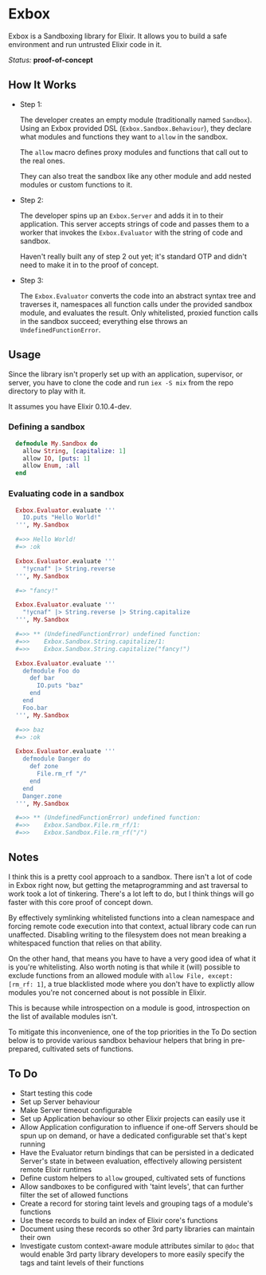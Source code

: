 Exbox
=====

Exbox is a Sandboxing library for Elixir. It allows you to build a safe environment and run untrusted Elixir code in it.

*Status:* **proof-of-concept**

How It Works
------------

- Step 1:

  The developer creates an empty module (traditionally named `Sandbox`). Using an Exbox provided DSL (`Exbox.Sandbox.Behaviour`), they declare what modules and functions they want to `allow` in the sandbox.

  The `allow` macro defines proxy modules and functions that call out to the real ones.

  They can also treat the sandbox like any other module and add nested modules or custom functions to it.

- Step 2:

  The developer spins up an `Exbox.Server` and adds it in to their application. This server accepts strings of code and passes them to a worker that invokes the `Exbox.Evaluator` with the string of code and sandbox.

  Haven't really built any of step 2 out yet; it's standard OTP and didn't need to make it in to the proof of concept.

- Step 3:

  The `Exbox.Evaluator` converts the code into an abstract syntax tree and traverses it, namespaces all function calls under the provided sandbox module, and evaluates the result. Only whitelisted, proxied function calls in the sandbox succeed; everything else throws an `UndefinedFunctionError`.

Usage
-----

Since the library isn't properly set up with an application, supervisor, or server, you have to clone the code and run `iex -S mix` from the repo directory to play with it.

It assumes you have Elixir 0.10.4-dev.

### Defining a sandbox

```elixir
  defmodule My.Sandbox do
    allow String, [capitalize: 1]
    allow IO, [puts: 1]
    allow Enum, :all
  end
```

### Evaluating code in a sandbox

```elixir
  Exbox.Evaluator.evaluate '''
    IO.puts "Hello World!"
  ''', My.Sandbox

  #=>> Hello World!
  #=> :ok

  Exbox.Evaluator.evaluate '''
    "!ycnaf" |> String.reverse
  ''', My.Sandbox

  #=> "fancy!"

  Exbox.Evaluator.evaluate '''
    "!ycnaf" |> String.reverse |> String.capitalize
  ''', My.Sandbox

  #=>> ** (UndefinedFunctionError) undefined function:
  #=>>    Exbox.Sandbox.String.capitalize/1:
  #=>>    Exbox.Sandbox.String.capitalize("fancy!")

  Exbox.Evaluator.evaluate '''
    defmodule Foo do
      def bar
        IO.puts "baz"
      end
    end
    Foo.bar
  ''', My.Sandbox

  #=>> baz
  #=> :ok

  Exbox.Evaluator.evaluate '''
    defmodule Danger do
      def zone
        File.rm_rf "/"
      end
    end
    Danger.zone
  ''', My.Sandbox

  #=>> ** (UndefinedFunctionError) undefined function:
  #=>>    Exbox.Sandbox.File.rm_rf/1:
  #=>>    Exbox.Sandbox.File.rm_rf("/")
```

Notes
-----

I think this is a pretty cool approach to a sandbox. There isn't a lot of code in Exbox right now, but getting the metaprogramming and ast traversal to work took a lot of tinkering. There's a lot left to do, but I think things will go faster with this core proof of concept down.

By effectively symlinking whitelisted functions into a clean namespace and forcing remote code execution into that context, actual library code can run unaffected. Disabling writing to the filesystem does not mean breaking a whitespaced function that relies on that ability.

On the other hand, that means you have to have a very good idea of what it is you're whitelisting. Also worth noting is that while it (will) possible to exclude functions from an allowed module with `allow File, except: [rm_rf: 1]`, a true blacklisted mode where you don't have to explictly allow modules you're not concerned about is not possible in Elixir.

This is because while introspection on a module is good, introspection on the list of available modules isn't.

To mitigate this inconvenience, one of the top priorities in the To Do section below is to provide various sandbox behaviour helpers that bring in pre-prepared, cultivated sets of functions.

To Do
-----

- Start testing this code
- Set up Server behaviour
- Make Server timeout configurable
- Set up Application behaviour so other Elixir projects can easily use it
- Allow Application configuration to influence if one-off Servers should be spun up on demand, or have a dedicated configurable set that's kept running
- Have the Evaluator return bindings that can be persisted in a dedicated Server's state in between evaluation, effectively allowing persistent remote Elixir runtimes
- Define custom helpers to `allow` grouped, cultivated sets of functions
- Allow sandboxes to be configured with 'taint levels', that can further filter the set of allowed functions
- Create a record for storing taint levels and grouping tags of a module's functions
- Use these records to build an index of Elixir core's functions
- Document using these records so other 3rd party libraries can maintain their own
- Investigate custom context-aware module attributes similar to `@doc` that would enable 3rd party library developers to more easily specify the tags and taint levels of their functions

